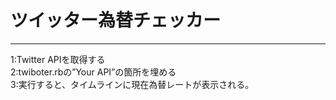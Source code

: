 # ツイッター為替チェッカー
***
1:Twitter APIを取得する  
2:twiboter.rbの”Your API”の箇所を埋める  
3:実行すると、タイムラインに現在為替レートが表示される。

